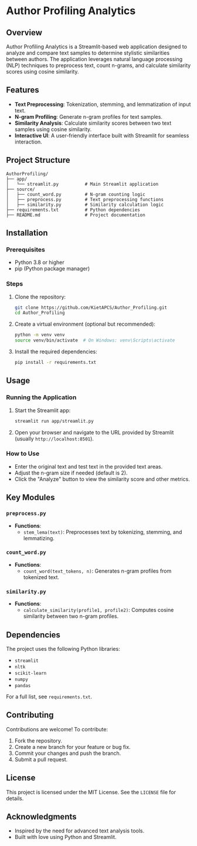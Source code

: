 # Author Profiling Analytics

## Overview

Author Profiling Analytics is a Streamlit-based web application designed to analyze and compare text samples to determine stylistic similarities between authors. The application leverages natural language processing (NLP) techniques to preprocess text, count n-grams, and calculate similarity scores using cosine similarity.

## Features

- **Text Preprocessing**: Tokenization, stemming, and lemmatization of input text.
- **N-gram Profiling**: Generate n-gram profiles for text samples.
- **Similarity Analysis**: Calculate similarity scores between two text samples using cosine similarity.
- **Interactive UI**: A user-friendly interface built with Streamlit for seamless interaction.

## Project Structure

```
AuthorProfiling/
├── app/
│   └── streamlit.py          # Main Streamlit application
├── source/
│   ├── count_word.py         # N-gram counting logic
│   ├── preprocess.py         # Text preprocessing functions
│   ├── similarity.py         # Similarity calculation logic
├── requirements.txt          # Python dependencies
├── README.md                 # Project documentation
```

## Installation

### Prerequisites

- Python 3.8 or higher
- pip (Python package manager)

### Steps

1. Clone the repository:
   ```bash
   git clone https://github.com/KietAPCS/Author_Profiling.git
   cd Author_Profiling
   ```
2. Create a virtual environment (optional but recommended):
   ```bash
   python -m venv venv
   source venv/bin/activate  # On Windows: venv\Scripts\activate
   ```
3. Install the required dependencies:
   ```bash
   pip install -r requirements.txt
   ```

## Usage

### Running the Application

1. Start the Streamlit app:
   ```bash
   streamlit run app/streamlit.py
   ```
2. Open your browser and navigate to the URL provided by Streamlit (usually `http://localhost:8501`).

### How to Use

- Enter the original text and test text in the provided text areas.
- Adjust the n-gram size if needed (default is 2).
- Click the "Analyze" button to view the similarity score and other metrics.

## Key Modules

### `preprocess.py`

- **Functions**:
  - `stem_lema(text)`: Preprocesses text by tokenizing, stemming, and lemmatizing.

### `count_word.py`

- **Functions**:
  - `count_word(text_tokens, n)`: Generates n-gram profiles from tokenized text.

### `similarity.py`

- **Functions**:
  - `calculate_similarity(profile1, profile2)`: Computes cosine similarity between two n-gram profiles.

## Dependencies

The project uses the following Python libraries:

- `streamlit`
- `nltk`
- `scikit-learn`
- `numpy`
- `pandas`

For a full list, see `requirements.txt`.

## Contributing

Contributions are welcome! To contribute:

1. Fork the repository.
2. Create a new branch for your feature or bug fix.
3. Commit your changes and push the branch.
4. Submit a pull request.

## License

This project is licensed under the MIT License. See the `LICENSE` file for details.

## Acknowledgments

- Inspired by the need for advanced text analysis tools.
- Built with love using Python and Streamlit.
